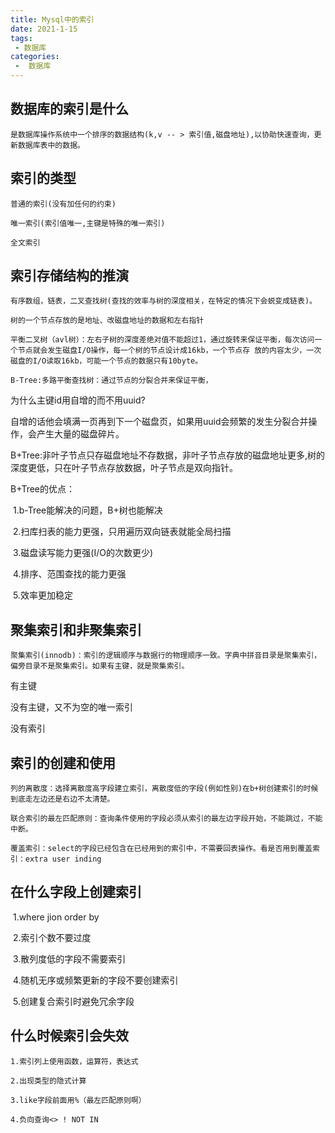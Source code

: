 ```yaml
---
title: Mysql中的索引
date: 2021-1-15
tags:
 - 数据库
categories:
 -  数据库
---
```


## 数据库的索引是什么

    是数据库操作系统中一个排序的数据结构(k,v -- > 索引值,磁盘地址),以协助快速查询，更新数据库表中的数据。

## 索引的类型

    普通的索引(没有加任何的约束)

    唯一索引(索引值唯一,主键是特殊的唯一索引)

    全文索引

## 索引存储结构的推演

    有序数组，链表，二叉查找树(查找的效率与树的深度相关，在特定的情况下会蜕变成链表)。

    树的一个节点存放的是地址、改磁盘地址的数据和左右指针

    平衡二叉树（avl树）：左右子树的深度差绝对值不能超过1，通过旋转来保证平衡，每次访问一个节点就会发生磁盘I/O操作，每一个树的节点设计成16kb，一个节点存 放的内容太少，一次磁盘的I/O读取16kb，可能一个节点的数据只有10byte。

    B-Tree:多路平衡查找树：通过节点的分裂合并来保证平衡，

为什么主键id用自增的而不用uuid?

自增的话他会填满一页再到下一个磁盘页，如果用uuid会频繁的发生分裂合并操作，会产生大量的磁盘碎片。

B+Tree:非叶子节点只存磁盘地址不存数据，非叶子节点存放的磁盘地址更多,树的深度更低，只在叶子节点存放数据，叶子节点是双向指针。

B+Tree的优点：

​	1.b-Tree能解决的问题，B+树也能解决

​	2.扫库扫表的能力更强，只用遍历双向链表就能全局扫描

​	3.磁盘读写能力更强(I/O的次数更少)

​	4.排序、范围查找的能力更强

​	5.效率更加稳定

## 聚集索引和非聚集索引

    聚集索引(innodb)：索引的逻辑顺序与数据行的物理顺序一致。字典中拼音目录是聚集索引，偏旁目录不是聚集索引。如果有主键，就是聚集索引。

有主键

没有主键，又不为空的唯一索引

没有索引

## 索引的创建和使用

    列的离散度：选择离散度高字段建立索引，离散度低的字段(例如性别)在b+树创建索引的时候到底走左边还是右边不太清楚。

    联合索引的最左匹配原则：查询条件使用的字段必须从索引的最左边字段开始，不能跳过，不能中断。

    覆盖索引：select的字段已经包含在已经用到的索引中，不需要回表操作。看是否用到覆盖索引：extra user inding

## 在什么字段上创建索引

​	1.where jion order by

​	2.索引个数不要过度

​	3.散列度低的字段不需要索引

​	4.随机无序或频繁更新的字段不要创建索引

​	5.创建复合索引时避免冗余字段

## 什么时候索引会失效

    1.索引列上使用函数，运算符，表达式

    2.出现类型的隐式计算

    3.like字段前面用%（最左匹配原则啊）

    4.负向查询<> ! NOT IN

